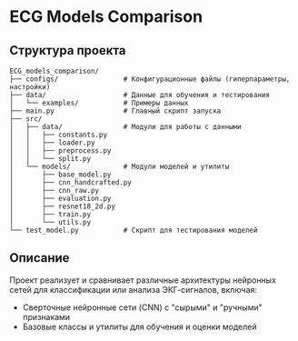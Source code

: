  # ECG Models Comparison

## Структура проекта

```
ECG_models_comparison/
├── configs/                # Конфигурационные файлы (гиперпараметры, настройки)
├── data/                   # Данные для обучения и тестирования
│   └── examples/           # Примеры данных
├── main.py                 # Главный скрипт запуска
├── src/
│   ├── data/               # Модули для работы с данными
│   │   ├── constants.py
│   │   ├── loader.py
│   │   ├── preprocess.py
│   │   └── split.py
│   └── models/             # Модули моделей и утилиты
│       ├── base_model.py
│       ├── cnn_handcrafted.py
│       ├── cnn_raw.py
│       ├── evaluation.py
│       ├── resnet18_2d.py
│       ├── train.py
│       └── utils.py
└── test_model.py           # Скрипт для тестирования моделей
```

## Описание

Проект реализует и сравнивает различные архитектуры нейронных сетей для классификации или анализа ЭКГ-сигналов, включая:
- Сверточные нейронные сети (CNN) с "сырыми" и "ручными" признаками
- Базовые классы и утилиты для обучения и оценки моделей

